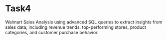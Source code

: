 # Task4
Walmart Sales Analysis using advanced SQL queries to extract insights from sales data, including revenue trends, top-performing stores, product categories, and customer purchase behavior.
